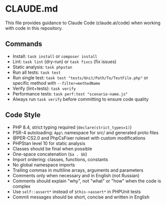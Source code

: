 # CLAUDE.md

This file provides guidance to Claude Code (claude.ai/code) when working with code in this repository.

## Commands
- Install: `task install` or `composer install`
- Lint: `task lint` (dry-run) or `task fixcs` (fix issues)
- Static analysis: `task phpstan`
- Run all tests: `task test`
- Run single test: `task test "tests/Unit/Path/To/TestFile.php"` or specific method with `--filter=methodName`
- Verify (lint+tests): `task verify`
- Performance tests: `task perf:test "scenario-name.js"`
- Always run `task verify` before committing to ensure code quality

## Code Style
- PHP 8.4, strict typing required (`declare(strict_types=1)`)
- PSR-4 autoloading: `App\` namespace for src/ and generated proto files
- @PER-CS2.0 and PhpCsFixer ruleset with custom modifications
- PHPStan level 10 for static analysis
- Classes should be final when possible
- One-space concatenation (`$a . $b`)
- Import ordering: classes, functions, constants
- No global namespace imports
- Trailing commas in multiline arrays, arguments and parameters
- Comments only when necessary and in English (not Russian)
- Comments should explain "why", not "what" or "how" when the code is complex
- Use `self::assert*` instead of `$this->assert*` in PHPUnit tests
- Commit messages should be short, concise and written in English